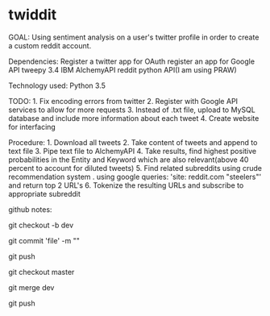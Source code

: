 # twiddit
GOAL:
	Using sentiment analysis on a user's twitter profile in order to create a custom reddit account.

Dependencies: 
Register a twitter app for OAuth
register an app for Google API
tweepy 3.4
IBM AlchemyAPI
reddit python API(I am using PRAW)

Technology used: Python 3.5

TODO: 
	1. Fix encoding errors from twitter
	2. Register with Google API services to allow for more requests
	3. Instead of .txt file, upload to MySQL database and include more information about each tweet
	4. Create website for interfacing

Procedure:
	1. Download all tweets
	2. Take content of tweets and append to text file
	3. Pipe text file to AlchemyAPI
	4. Take results, find highest positive probabilities in the Entity and Keyword which are also relevant(above 40 percent to account for diluted tweets)
	5. Find related subreddits using crude recommendation system
		. using google queries: 'site: reddit.com "steelers"' and return top 2 URL's 
	6. Tokenize the resulting URLs and subscribe to appropriate subreddit

github notes: 

git checkout -b dev

git commit 'file' -m "<msg>"

git push


git checkout master

git merge dev

git push
